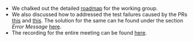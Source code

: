 ---
---
- We chalked out the detailed [roadmap][roadmap] for the working group.
- We also discussed how to addressed the test failures caused by the PRs [this][pr1] and [this][pr2]. The solution for the same can he found under the section *Error Message* [here][solution].
- The recording for the entire meeting can be found [here][video].

[roadmap]: https://paper.dropbox.com/doc/RFC-2229-Roadmap--AYuUod8hbXrktRttb95fprjHAg-cJKrePDCZR54T5kVbuoQk
[pr1]: https://github.com/blitzerr/rust/commit/4a02c5b487dd7cf1973208e32af22397122e67f4
[pr2]: https://github.com/blitzerr/rust/commit/64d0145d19e5eeed73d877186ccf12345ba02f95
[solution]: https://paper.dropbox.com/doc/RFC-2229-Roadmap--AYwi6_4~admWUd2_wspjZx8ZAg-cJKrePDCZR54T5kVbuoQk#:uid=916240896182703889444600&h2=Error-message
[video]: https://www.youtube.com/watch?v=UTXOptVMuIc

